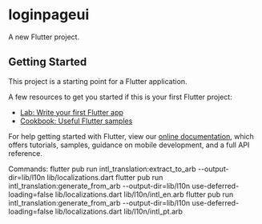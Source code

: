 # loginpageui

A new Flutter project.

## Getting Started

This project is a starting point for a Flutter application.

A few resources to get you started if this is your first Flutter project:

- [Lab: Write your first Flutter app](https://flutter.dev/docs/get-started/codelab)
- [Cookbook: Useful Flutter samples](https://flutter.dev/docs/cookbook)

For help getting started with Flutter, view our
[online documentation](https://flutter.dev/docs), which offers tutorials,
samples, guidance on mobile development, and a full API reference.

Commands:
flutter pub run intl_translation:extract_to_arb --output-dir=lib/l10n lib/localizations.dart 
flutter pub run intl_translation:generate_from_arb --output-dir=lib/l10n use-deferred-loading=false lib/localizations.dart lib/l10n/intl_en.arb
flutter pub run intl_translation:generate_from_arb --output-dir=lib/l10n use-deferred-loading=false lib/localizations.dart lib/l10n/intl_pt.arb



